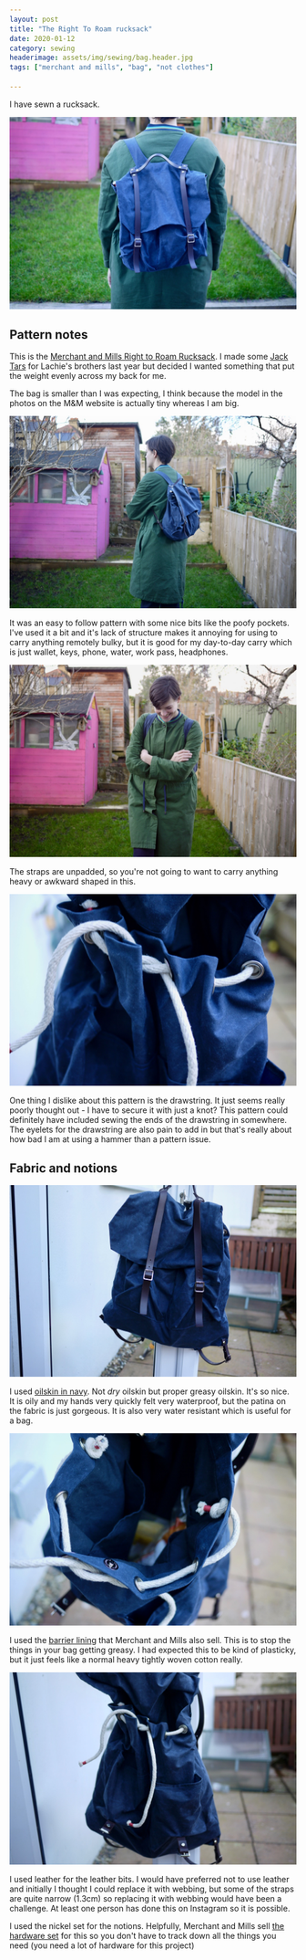 ```yaml
---
layout: post
title: "The Right To Roam rucksack"
date: 2020-01-12
category: sewing
headerimage: assets/img/sewing/bag.header.jpg
tags: ["merchant and mills", "bag", "not clothes"]

---
```


I have sewn a rucksack.

![Bag on in my back garden](/assets/img/sewing/bag.1.jpg)

## Pattern notes
This is the [Merchant and Mills Right to Roam Rucksack](https://merchantandmills.com/store/patterns/right-roam-rucksack/). I made some [Jack Tars](https://merchantandmills.com/store/patterns/the-jack-tar-pdf/) for Lachie's brothers last year but decided I wanted something that put the weight evenly across my back for me.

The bag is smaller than I was expecting, I think because the model in the photos on the M&M website is actually tiny whereas I am big.

![Bag on in my back garden, including pink shed](/assets/img/sewing/bag.3.jpg)

It was an easy to follow pattern with some nice bits like the poofy pockets. I've used it a bit and it's lack of structure makes it annoying for using to carry anything remotely bulky, but it is good for my day-to-day carry which is just wallet, keys, phone, water, work pass, headphones.

![Front view of me wearing bag, laughing at something funny Lachie just said](/assets/img/sewing/bag.4.jpg)

The straps are unpadded, so you're not going to want to carry anything heavy or awkward shaped in this.

![Close-up of bag open bag with drawstring](/assets/img/sewing/bag.7.jpg)

One thing I dislike about this pattern is the drawstring. It just seems really poorly thought out - I have to secure it with just a knot? This pattern could definitely have included sewing the ends of the drawstring in somewhere. The eyelets for the drawstring are also pain to add in but that's really about how bad I am at using a hammer than a pattern issue.

## Fabric and notions

![Close-up of bag hanging on door](/assets/img/sewing/bag.5.jpg)

I used [oilskin in navy](https://merchantandmills.com/store/cloth/navy-oilskin/). Not _dry_ oilskin but proper greasy oilskin. It's so nice. It is oily and my hands very quickly felt very waterproof, but the patina on the fabric is just gorgeous. It is also very water resistant which is useful for a bag.

![Close-up of bag open bag with lining visible](/assets/img/sewing/bag.9.jpg)

I used the [barrier lining](https://merchantandmills.com/store/cloth/barrier-lining-dark-navy/) that Merchant and Mills also sell. This is to stop the things in your bag getting greasy. I had expected this to be kind of plasticky, but it just feels like a normal heavy tightly woven cotton really.

![Close-up of bag open bag with drawstring](/assets/img/sewing/bag.8.jpg)

I used leather for the leather bits. I would have preferred not to use leather and initially I thought I could replace it with webbing, but some of the straps are quite narrow (1.3cm) so replacing it with webbing would have been a challenge. At least one person has done this on Instagram so it is possible.

I used the nickel set for the notions. Helpfully, Merchant and Mills sell [the hardware set](https://merchantandmills.com/store/gifts-2/rucksack-hardware-kit-nickel/) for this so you don't have to track down all the things you need (you need a lot of hardware for this project)
